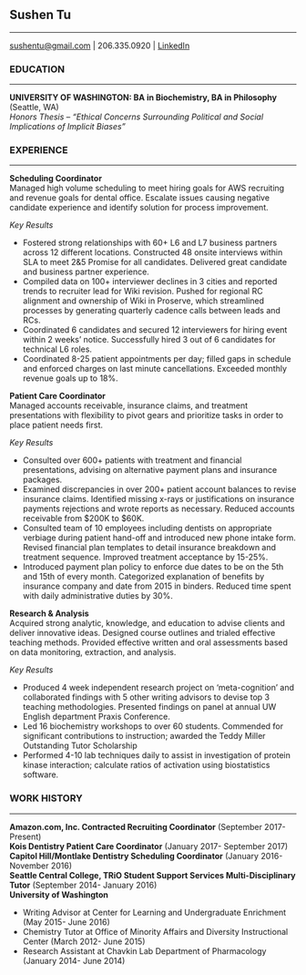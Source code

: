 ## Sushen Tu
___
<sushentu@gmail.com> | 206.335.0920 | [LinkedIn](linkedin.com/in/sushentu)

### EDUCATION
___
**UNIVERSITY OF WASHINGTON: BA in Biochemistry, BA in Philosophy** (Seattle, WA)  
_Honors Thesis – “Ethical Concerns Surrounding Political and Social Implications of Implicit Biases”_

### EXPERIENCE
___
**Scheduling Coordinator**   
Managed high volume scheduling to meet hiring goals for AWS recruiting and revenue goals for dental office. Escalate issues causing negative candidate experience and identify solution for process improvement.  

_Key Results_    
* Fostered strong relationships with 60+ L6 and L7 business partners across 12 different locations. Constructed 48 onsite interviews within SLA to meet 2&5 Promise for all candidates. Delivered great candidate and business partner experience.  
* Compiled data on 100+ interviewer declines in 3 cities and reported trends to recruiter lead for Wiki revision. Pushed for regional RC alignment and ownership of Wiki in Proserve, which streamlined processes by generating quarterly cadence calls between leads and RCs.  
* Coordinated 6 candidates and secured 12 interviewers for hiring event within 2 weeks’ notice. Successfully hired 3 out of 6 candidates for technical L6 roles.  
* Coordinated 8-25 patient appointments per day; filled gaps in schedule and enforced charges on last minute cancellations. Exceeded monthly revenue goals up to 18%.  

**Patient Care Coordinator**  
Managed accounts receivable, insurance claims, and treatment presentations with flexibility to pivot gears and prioritize tasks in order to place patient needs first.  

_Key Results_  
* Consulted over 600+ patients with treatment and financial presentations, advising on alternative payment plans and insurance packages.
* Examined discrepancies in over 200+ patient account balances to revise insurance claims. Identified missing x-rays or justifications on insurance payments rejections and wrote reports as necessary. Reduced accounts receivable from $200K to $60K.
* Consulted team of 10 employees including dentists on appropriate verbiage during patient hand-off and introduced new phone intake form. Revised financial plan templates to detail insurance breakdown and treatment sequence. Improved treatment acceptance by 15-25%.
* Introduced payment plan policy to enforce due dates to be on the 5th and 15th of every month. Categorized explanation of benefits by insurance company and date from 2015 in binders. Reduced time spent with daily administrative duties by 30%.

**Research & Analysis**  
Acquired strong analytic, knowledge, and education to advise clients and deliver innovative ideas. Designed course outlines and trialed effective teaching methods. Provided effective written and oral assessments based on data monitoring, extraction, and analysis.  

_Key Results_  
* Produced 4 week independent research project on ‘meta-cognition’ and collaborated findings with 5 other writing advisors to devise top 3 teaching methodologies. Presented findings on panel at annual UW English department Praxis Conference.
* Led 16 biochemistry workshops to over 60 students. Commended for significant contributions to instruction; awarded the Teddy Miller Outstanding Tutor Scholarship
* Performed 4-10 lab techniques daily to assist in investigation of protein kinase interaction; calculate ratios of activation using biostatistics software.

### WORK HISTORY
___
**Amazon.com, Inc. Contracted Recruiting Coordinator** (September 2017- Present)  
**Kois Dentistry Patient Care Coordinator** (January 2017- September 2017)  
**Capitol Hill/Montlake Dentistry Scheduling Coordinator** (January 2016- November 2016)  
**Seattle Central College, TRiO Student Support Services Multi-Disciplinary Tutor** (September 2014- January 2016)  
**University of Washington**
* Writing Advisor at Center for Learning and Undergraduate Enrichment (May 2015- June 2016)
* Chemistry Tutor at Office of Minority Affairs and Diversity Instructional Center (March 2012- June 2015)
* Research Assistant at Chavkin Lab Department of Pharmacology (January 2014- June 2014)

